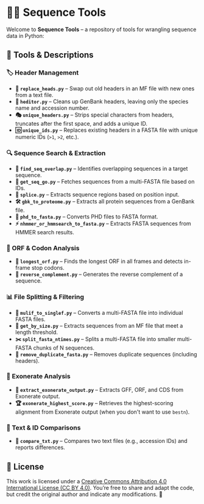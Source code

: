 # 🧬✨ Sequence Tools

Welcome to **Sequence Tools** – a repository of tools for wrangling sequence data in Python:

## 🚀 Tools & Descriptions

### 🏷️ Header Management
- **🔄 `replace_heads.py`** – Swap out old headers in an MF file with new ones from a text file.
- **📝 `heditor.py`** – Cleans up GenBank headers, leaving only the species name and accession number.
- **🎭 `unique_headers.py`** – Strips special characters from headers, truncates after the first space, and adds a unique ID.
- **🆔 `unique_ids.py`** – Replaces existing headers in a FASTA file with unique numeric IDs (`>1`, `>2`, etc.).

### 🔍 Sequence Search & Extraction
- **🧩 `find_seq_overlap.py`** – Identifies overlapping sequences in a target sequence.
- **🔎 `get_seq_go.py`** – Fetches sequences from a multi-FASTA file based on IDs.
- **📜 `splice.py`** – Extracts sequence regions based on position input.
- **🛠️ `gbk_to_proteome.py`** – Extracts all protein sequences from a GenBank file.
- **🔬 `phd_to_fasta.py`** – Converts PHD files to FASTA format.
- **⚡ `nhmmer_or_hmmsearch_to_fasta.py`** – Extracts FASTA sequences from HMMER search results.

### 🔢 ORF & Codon Analysis
- **🧬 `longest_orf.py`** – Finds the longest ORF in all frames and detects in-frame stop codons.
- **🔄 `reverse_complement.py`** – Generates the reverse complement of a sequence.

### 📊 File Splitting & Filtering
- **📂 `mulif_to_singlef.py`** – Converts a multi-FASTA file into individual FASTA files.
- **📏 `get_by_size.py`** – Extracts sequences from an MF file that meet a length threshold.
- **✂️ `split_fasta_ntimes.py`** – Splits a multi-FASTA file into smaller multi-FASTA chunks of N sequences.
- **🚮 `remove_duplicate_fasta.py`** – Removes duplicate sequences (including headers).

### 🤖 Exonerate Analysis
- **📑 `extract_exonerate_output.py`** – Extracts GFF, ORF, and CDS from Exonerate output.
- **🏆 `exonerate_highest_score.py`** – Retrieves the highest-scoring alignment from Exonerate output (when you don't want to use `bestn`).

### 📜 Text & ID Comparisons
- **📄 `compare_txt.py`** – Compares two text files (e.g., accession IDs) and reports differences.

## 📜 License
This work is licensed under a [Creative Commons Attribution 4.0 International License (CC BY 4.0)](https://creativecommons.org/licenses/by/4.0/). You’re free to share and adapt the code, but credit the original author and indicate any modifications. 🎉


